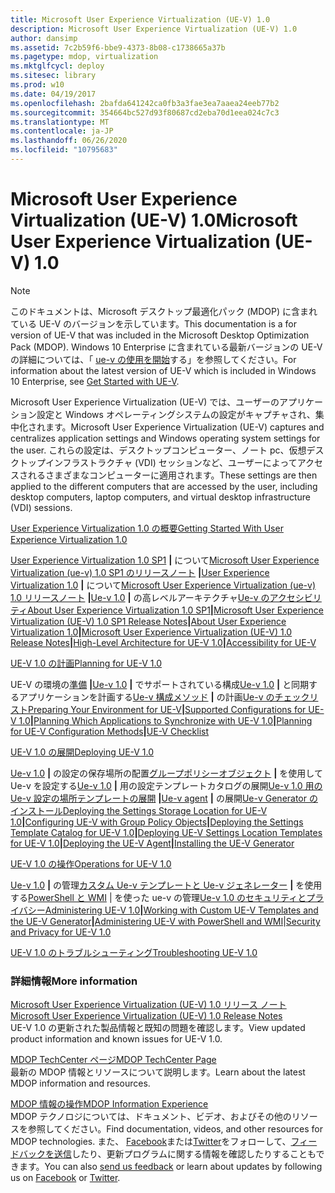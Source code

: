 ```yaml
---
title: Microsoft User Experience Virtualization (UE-V) 1.0
description: Microsoft User Experience Virtualization (UE-V) 1.0
author: dansimp
ms.assetid: 7c2b59f6-bbe9-4373-8b08-c1738665a37b
ms.pagetype: mdop, virtualization
ms.mktglfcycl: deploy
ms.sitesec: library
ms.prod: w10
ms.date: 04/19/2017
ms.openlocfilehash: 2bafda641242ca0fb3a3fae3ea7aaea24eeb77b2
ms.sourcegitcommit: 354664bc527d93f80687cd2eba70d1eea024c7c3
ms.translationtype: MT
ms.contentlocale: ja-JP
ms.lasthandoff: 06/26/2020
ms.locfileid: "10795683"
---
```

# <span data-ttu-id="18178-103">Microsoft User Experience Virtualization (UE-V) 1.0</span><span class="sxs-lookup"><span data-stu-id="18178-103">Microsoft User Experience Virtualization (UE-V) 1.0</span></span>

>[!NOTE]
><span data-ttu-id="18178-104">このドキュメントは、Microsoft デスクトップ最適化パック (MDOP) に含まれている UE-V のバージョンを示しています。</span><span class="sxs-lookup"><span data-stu-id="18178-104">This documentation is a for version of UE-V that was included in the Microsoft Desktop Optimization Pack (MDOP).</span></span> <span data-ttu-id="18178-105">Windows 10 Enterprise に含まれている最新バージョンの UE-V の詳細については、「 [ue-v の使用を開始](https://docs.microsoft.com/windows/configuration/ue-v/uev-getting-started)する」を参照してください。</span><span class="sxs-lookup"><span data-stu-id="18178-105">For information about the latest version of UE-V which is included in Windows 10 Enterprise, see [Get Started with UE-V](https://docs.microsoft.com/windows/configuration/ue-v/uev-getting-started).</span></span>


<span data-ttu-id="18178-106">Microsoft User Experience Virtualization (UE-V) では、ユーザーのアプリケーション設定と Windows オペレーティングシステムの設定がキャプチャされ、集中化されます。</span><span class="sxs-lookup"><span data-stu-id="18178-106">Microsoft User Experience Virtualization (UE-V) captures and centralizes application settings and Windows operating system settings for the user.</span></span> <span data-ttu-id="18178-107">これらの設定は、デスクトップコンピューター、ノート pc、仮想デスクトップインフラストラクチャ (VDI) セッションなど、ユーザーによってアクセスされるさまざまなコンピューターに適用されます。</span><span class="sxs-lookup"><span data-stu-id="18178-107">These settings are then applied to the different computers that are accessed by the user, including desktop computers, laptop computers, and virtual desktop infrastructure (VDI) sessions.</span></span>

<a href="" id="getting-started-with-user-experience-virtualization-1-0"></a>[<span data-ttu-id="18178-108">User Experience Virtualization 1.0 の概要</span><span class="sxs-lookup"><span data-stu-id="18178-108">Getting Started With User Experience Virtualization 1.0</span></span>](getting-started-with-user-experience-virtualization-10.md)  

<span data-ttu-id="18178-109">[User Experience Virtualization 1.0 SP1](about-user-experience-virtualization-10-sp1.md) **|** について[Microsoft User Experience Virtualization (ue-v) 1.0 SP1 のリリースノート](microsoft-user-experience-virtualization--ue-v--10-sp1-release-notes.md) **|**[User Experience Virtualization 1.0](about-user-experience-virtualization-10.md) **|** について[Microsoft User Experience Virtualization (ue-v) 1.0 リリースノート](microsoft-user-experience-virtualization--ue-v--10-release-notes.md) **|**[Ue-v 1.0](high-level-architecture-for-ue-v-10.md) **|** の高レベルアーキテクチャ[Ue-v のアクセシビリティ](accessibility-for-ue-v.md)</span><span class="sxs-lookup"><span data-stu-id="18178-109">[About User Experience Virtualization 1.0 SP1](about-user-experience-virtualization-10-sp1.md)**|**[Microsoft User Experience Virtualization (UE-V) 1.0 SP1 Release Notes](microsoft-user-experience-virtualization--ue-v--10-sp1-release-notes.md)**|**[About User Experience Virtualization 1.0](about-user-experience-virtualization-10.md)**|**[Microsoft User Experience Virtualization (UE-V) 1.0 Release Notes](microsoft-user-experience-virtualization--ue-v--10-release-notes.md)**|**[High-Level Architecture for UE-V 1.0](high-level-architecture-for-ue-v-10.md)**|**[Accessibility for UE-V](accessibility-for-ue-v.md)</span></span>

<a href="" id="planning-for-ue-v-1-0"></a>[<span data-ttu-id="18178-110">UE-V 1.0 の計画</span><span class="sxs-lookup"><span data-stu-id="18178-110">Planning for UE-V 1.0</span></span>](planning-for-ue-v-10.md)  

<span data-ttu-id="18178-111">UE-V の環境の[準備](preparing-your-environment-for-ue-v.md) **|**[Ue-v 1.0](supported-configurations-for-ue-v-10.md) **|** でサポートされている構成[Ue-v 1.0](planning-which-applications-to-synchronize-with-ue-v-10.md) **|** と同期するアプリケーションを計画する[Ue-v 構成メソッド](planning-for-ue-v-configuration-methods.md) **|** の計画[Ue-v のチェックリスト](ue-v-checklist.md)</span><span class="sxs-lookup"><span data-stu-id="18178-111">[Preparing Your Environment for UE-V](preparing-your-environment-for-ue-v.md)**|**[Supported Configurations for UE-V 1.0](supported-configurations-for-ue-v-10.md)**|**[Planning Which Applications to Synchronize with UE-V 1.0](planning-which-applications-to-synchronize-with-ue-v-10.md)**|**[Planning for UE-V Configuration Methods](planning-for-ue-v-configuration-methods.md)**|**[UE-V Checklist](ue-v-checklist.md)</span></span>

<a href="" id="deploying-ue-v-1-0"></a>[<span data-ttu-id="18178-112">UE-V 1.0 の展開</span><span class="sxs-lookup"><span data-stu-id="18178-112">Deploying UE-V 1.0</span></span>](deploying-ue-v-10.md)  

<span data-ttu-id="18178-113">[Ue-v 1.0](deploying-the-settings-storage-location-for-ue-v-10.md) **|** の設定の保存場所の配置[グループポリシーオブジェクト](configuring-ue-v-with-group-policy-objects.md) **|** を使用して Ue-v を設定する[Ue-v 1.0](deploying-the-settings-template-catalog-for-ue-v-10.md) **|** 用の設定テンプレートカタログの展開[Ue-v 1.0 用の Ue-v 設定の場所テンプレートの展開](deploying-ue-v-settings-location-templates-for-ue-v-10.md) **|**[Ue-v agent](deploying-the-ue-v-agent.md) **|** の展開[Ue-v Generator のインストール](installing-the-ue-v-generator.md)</span><span class="sxs-lookup"><span data-stu-id="18178-113">[Deploying the Settings Storage Location for UE-V 1.0](deploying-the-settings-storage-location-for-ue-v-10.md)**|**[Configuring UE-V with Group Policy Objects](configuring-ue-v-with-group-policy-objects.md)**|**[Deploying the Settings Template Catalog for UE-V 1.0](deploying-the-settings-template-catalog-for-ue-v-10.md)**|**[Deploying UE-V Settings Location Templates for UE-V 1.0](deploying-ue-v-settings-location-templates-for-ue-v-10.md)**|**[Deploying the UE-V Agent](deploying-the-ue-v-agent.md)**|**[Installing the UE-V Generator](installing-the-ue-v-generator.md)</span></span>

<a href="" id="operations-for-ue-v-1-0"></a>[<span data-ttu-id="18178-114">UE-V 1.0 の操作</span><span class="sxs-lookup"><span data-stu-id="18178-114">Operations for UE-V 1.0</span></span>](operations-for-ue-v-10.md)  

<span data-ttu-id="18178-115">[Ue-v 1.0](administering-ue-v-10.md) **|** の管理[カスタム Ue-v テンプレートと Ue-v ジェネレーター](working-with-custom-ue-v-templates-and-the-ue-v-generator.md) **|** を使用する[PowerShell と WMI](administering-ue-v-with-powershell-and-wmi.md)  | を使った ue-v の管理[Ue-v 1.0 のセキュリティとプライバシー](security-and-privacy-for-ue-v-10.md)</span><span class="sxs-lookup"><span data-stu-id="18178-115">[Administering UE-V 1.0](administering-ue-v-10.md)**|**[Working with Custom UE-V Templates and the UE-V Generator](working-with-custom-ue-v-templates-and-the-ue-v-generator.md)**|**[Administering UE-V with PowerShell and WMI](administering-ue-v-with-powershell-and-wmi.md)|[Security and Privacy for UE-V 1.0](security-and-privacy-for-ue-v-10.md)</span></span>

<a href="" id="troubleshooting-ue-v-1-0"></a>[<span data-ttu-id="18178-116">UE-V 1.0 のトラブルシューティング</span><span class="sxs-lookup"><span data-stu-id="18178-116">Troubleshooting UE-V 1.0</span></span>](troubleshooting-ue-v-10.md)  

### <span data-ttu-id="18178-117">詳細情報</span><span class="sxs-lookup"><span data-stu-id="18178-117">More information</span></span>

<a href="" id="microsoft-user-experience-virtualization--ue-v--1-0-release-notes"></a>[<span data-ttu-id="18178-118">Microsoft User Experience Virtualization (UE-V) 1.0 リリース ノート</span><span class="sxs-lookup"><span data-stu-id="18178-118">Microsoft User Experience Virtualization (UE-V) 1.0 Release Notes</span></span>](microsoft-user-experience-virtualization--ue-v--10-release-notes.md)  
<span data-ttu-id="18178-119">UE-V 1.0 の更新された製品情報と既知の問題を確認します。</span><span class="sxs-lookup"><span data-stu-id="18178-119">View updated product information and known issues for UE-V 1.0.</span></span>

<a href="" id="mdop-techcenter-page"></a>[<span data-ttu-id="18178-120">MDOP TechCenter ページ</span><span class="sxs-lookup"><span data-stu-id="18178-120">MDOP TechCenter Page</span></span>](https://go.microsoft.com/fwlink/p/?LinkId=225286)  
<span data-ttu-id="18178-121">最新の MDOP 情報とリソースについて説明します。</span><span class="sxs-lookup"><span data-stu-id="18178-121">Learn about the latest MDOP information and resources.</span></span>

<a href="" id="mdop-information-experience"></a>[<span data-ttu-id="18178-122">MDOP 情報の操作</span><span class="sxs-lookup"><span data-stu-id="18178-122">MDOP Information Experience</span></span>](https://go.microsoft.com/fwlink/p/?LinkId=236032)  
<span data-ttu-id="18178-123">MDOP テクノロジについては、ドキュメント、ビデオ、およびその他のリソースを参照してください。</span><span class="sxs-lookup"><span data-stu-id="18178-123">Find documentation, videos, and other resources for MDOP technologies.</span></span> <span data-ttu-id="18178-124">また、 [Facebook](https://go.microsoft.com/fwlink/p/?LinkId=242445)または[Twitter](https://go.microsoft.com/fwlink/p/?LinkId=242447)をフォローして、[フィードバックを送信](mailto:MDOPDocs@microsoft.com)したり、更新プログラムに関する情報を確認したりすることもできます。</span><span class="sxs-lookup"><span data-stu-id="18178-124">You can also [send us feedback](mailto:MDOPDocs@microsoft.com) or learn about updates by following us on [Facebook](https://go.microsoft.com/fwlink/p/?LinkId=242445) or [Twitter](https://go.microsoft.com/fwlink/p/?LinkId=242447).</span></span>

 

 





